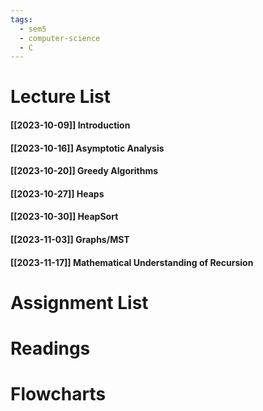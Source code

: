 ```yaml
---
tags:
  - sem5
  - computer-science
  - C
---
```


Lecture List
==
#### [[2023-10-09]] Introduction
#### [[2023-10-16]] Asymptotic Analysis
#### [[2023-10-20]] Greedy Algorithms
#### [[2023-10-27]] Heaps
#### [[2023-10-30]] HeapSort
#### [[2023-11-03]] Graphs/MST
#### [[2023-11-17]] Mathematical Understanding of Recursion

Assignment List
==

Readings
==

Flowcharts
==
